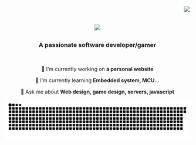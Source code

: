 <img align="right" src="https://visitor-badge.laobi.icu/badge?page_id=Bot1719744.Bot1719744" />

<h1 align="center">
    <img src="https://readme-typing-svg.herokuapp.com/?font=Righteous&size=35&center=true&vCenter=true&width=500&height=70&duration=4000&lines=Hi+There!+👋;+I'm+Frank!;" />
</h1>

<h3 align="center">A passionate software developer/gamer</h3>

<br/>

<div align="center">
 
 🔭 I’m currently working on **a personal website**
 
 🌱 I’m currently learning **Embedded system, MCU...**

 💬 Ask me about **Web design, game design, servers, javascript**
 
 </div>

<picture>
  <source media="(prefers-color-scheme: dark)" srcset="https://github.com/Bot1719744/Bot1719744/blob/output/github-contribution-grid-snake-dark.svg">
  <source media="(prefers-color-scheme: light)" srcset="https://github.com/Bot1719744/Bot1719744/blob/output/github-contribution-grid-snake.svg">
  <img alt="github contribution grid snake animation" src="https://github.com/Bot1719744/Bot1719744/blob/output/github-contribution-grid-snake-dark.svg">
</picture>
